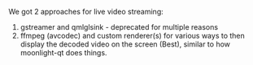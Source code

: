 We got 2 approaches for live video streaming:

1) gstreamer and qmlglsink - deprecated for multiple reasons
2) ffmpeg (avcodec) and custom renderer(s) for various ways to then display the decoded video on the screen
(Best), similar to how moonlight-qt does things.
